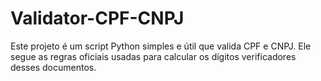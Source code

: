 # Validator-CPF-CNPJ
Este projeto é um script Python simples e útil que valida CPF e CNPJ. Ele segue as regras oficiais usadas para calcular os dígitos verificadores desses documentos.

